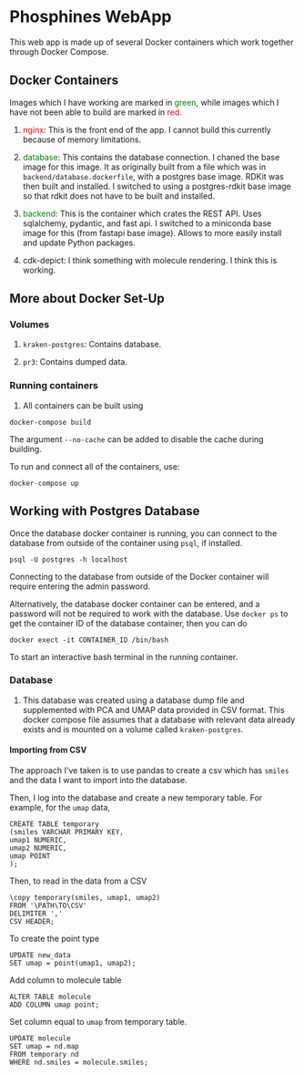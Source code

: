 # Phosphines WebApp

This web app is made up of several Docker containers which work together through Docker Compose.

## Docker Containers

Images which I have working are marked in <span style="color:green">green</span>, while images which I have not been able to build are marked in <span style="color:red">red.</span>

1. <span style="color:red">nginx</span>: This is the front end of the app. I cannot build this currently because of memory limitations.

2. <span style="color:green">database</span>: This contains the database connection. I chaned the base image for this image. It as originally built from a file which was in `backend/database.dockerfile`, with a postgres base image. RDKit was then built and installed. I switched to using a postgres-rdkit base image so that rdkit does not have to be built and installed.

3. <span style="color:green">backend</span>: This is the container which crates the REST API. Uses sqlalchemy, pydantic, and fast api. I switched to a miniconda base image for this (from fastapi base image). Allows to more easily install and update Python packages.

4. <span style>cdk-depict</span>: I think something with molecule rendering. I think this is working.

## More about Docker Set-Up

### Volumes
1. `kraken-postgres`: Contains database.

2. `pr3`: Contains dumped data.

### Running containers
1. All containers can be built using

```
docker-compose build
```

The argument `--no-cache` can be added to disable the cache during building.

To run and connect all of the containers, use:

```
docker-compose up
```


## Working with Postgres Database
Once the database docker container is running, you can connect to the database from outside of the container using `psql`, if installed.

```
psql -U postgres -h localhost
```
Connecting to the database from outside of the Docker container will require entering the admin password.

Alternatively, the database docker container can be entered, and a password will not be required to work with the database. Use `docker ps` to get the container ID of the database container, then you can do

```
docker exect -it CONTAINER_ID /bin/bash
```

To start an interactive bash terminal in the running container.

### Database
1. This database was created using a database dump file and supplemented with PCA and UMAP data provided in CSV format. This docker compose file assumes that a database with relevant data already exists and is mounted on a volume called `kraken-postgres`.

#### Importing from CSV
The approach I've taken is to use pandas to create a csv which has `smiles` and the data I want to import into the database. 

Then, I log into the database and create a new temporary table. For example, for the `umap` data,

```
CREATE TABLE temporary
(smiles VARCHAR PRIMARY KEY,
umap1 NUMERIC,
umap2 NUMERIC,
umap POINT
);
```

Then, to read in the data from a CSV

```
\copy temporary(smiles, umap1, umap2)
FROM '\PATH\TO\CSV'
DELIMITER ','
CSV HEADER;
```

To create the point type

```
UPDATE new_data
SET umap = point(umap1, umap2);
```

Add column to molecule table

```
ALTER TABLE molecule
ADD COLUMN umap point;
```

Set column equal to `umap` from temporary table.

```
UPDATE molecule
SET umap = nd.map
FROM temporary nd
WHERE nd.smiles = molecule.smiles;
```


